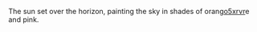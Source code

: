 The sun set over the horizon, painting the sky in shades of orang<a href="https://en.ueh.edu.vn/new-free-robux_EP72RR.pdf">o5xrvr</a>e and pink. 
